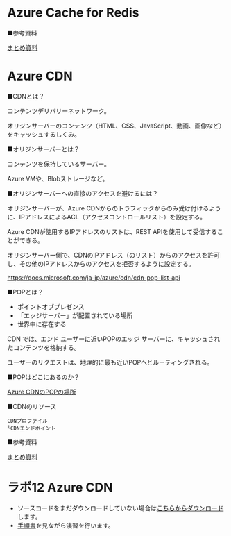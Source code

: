 # Azure Cache for Redis

■参考資料

[まとめ資料](pdf/mod13/Azure%20Cacheまとめ.pdf)

# Azure CDN


■CDNとは？

コンテンツデリバリーネットワーク。

オリジンサーバーのコンテンツ（HTML、CSS、JavaScript、動画、画像など）をキャッシュするしくみ。

■オリジンサーバーとは？

コンテンツを保持しているサーバー。

Azure VMや、Blobストレージなど。

■オリジンサーバーへの直接のアクセスを避けるには？

オリジンサーバーが、Azure CDNからのトラフィックからのみ受け付けるように、IPアドレスによるACL（アクセスコントロールリスト）を設定する。

Azure CDNが使用するIPアドレスのリストは、REST APIを使用して受信することができる。

オリジンサーバー側で、CDNのIPアドレス（のリスト）からのアクセスを許可し、その他のIPアドレスからのアクセスを拒否するように設定する。

https://docs.microsoft.com/ja-jp/azure/cdn/cdn-pop-list-api

■POPとは？

- ポイントオブプレゼンス
- 「エッジサーバー」が配置されている場所
- 世界中に存在する

CDN では、エンド ユーザーに近いPOPのエッジ サーバーに、キャッシュされたコンテンツを格納する。

ユーザーのリクエストは、地理的に最も近いPOPへとルーティングされる。

■POPはどこにあるのか？

[Azure CDNのPOPの場所](https://docs.microsoft.com/ja-jp/azure/cdn/cdn-pop-locations)

■CDNのリソース
```
CDNプロファイル
└CDNエンドポイント
```

■参考資料

[まとめ資料](pdf/mod13/Azure%20CDNまとめ.pdf)

# ラボ12 Azure CDN

- ソースコードをまだダウンロードしていない場合は[こちらからダウンロード](https://github.com/MicrosoftLearning/AZ-204JA-DevelopingSolutionsforMicrosoftAzure/archive/refs/heads/master.zip)します。
- [手順書](https://microsoftlearning.github.io/AZ-204JA-DevelopingSolutionsforMicrosoftAzure/Instructions/Labs/AZ-204_12_lab_ak.html)を見ながら演習を行います。
